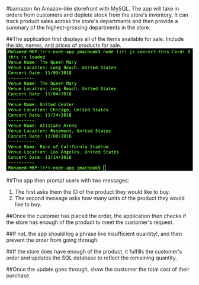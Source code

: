#bamazon
An Amazon-like storefront with MySQL. The app will take in orders from customers and deplete stock from the store's inventory. It can track product sales across the store's departments and then provide a summary of the highest-grossing departments in the store.

##The application first displays all of the items available for sale. Include the ids, names, and prices of products for sale.
![Bamazon-customer](https://github.com/JrewGit/liri-node-app/blob/master/images/concert-this:cardi-b.png)

##The app then prompt users with two messages:
1. The first asks them the ID of the product they would like to buy.
2. The second message asks how many units of the product they would like to buy.

##Once the customer has placed the order, the application then checks if the store has enough of the product to meet the customer's request.

##If not, the app should log a phrase like Insufficient quantity!, and then prevent the order from going through.

##If the store does have enough of the product, it fulfills the customer's order and updates the SQL database to reflect the remaining quantity.

##Once the update goes through, show the customer the total cost of their purchase.
